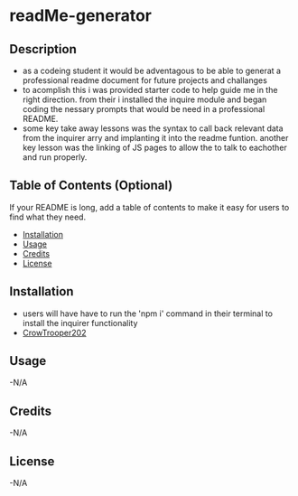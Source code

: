 # readMe-generator

## Description

- as a codeing student it would be adventagous to be able to generat a professional readme document for future projects and challanges
- to acomplish this i was provided starter code to help guide me in the right direction. from their i installed the inquire module and began coding the nessary prompts that would be need in a professional README.
- some key take away lessons was the syntax to call back relevant data from the inquirer arry and implanting it into the readme funtion. another key lesson was the linking of JS pages to allow the to talk to eachother and run properly.

## Table of Contents (Optional)

If your README is long, add a table of contents to make it easy for users to find what they need.

- [Installation](#installation)
- [Usage](#usage)
- [Credits](#credits)
- [License](#license)


## Installation

- users will have have to run the 'npm i' command in their terminal to install the inquirer functionality
- [CrowTrooper202](https://github.com/CrowTrooper202/readME-generator)

## Usage

-N/A

## Credits

-N/A

## License

-N/A